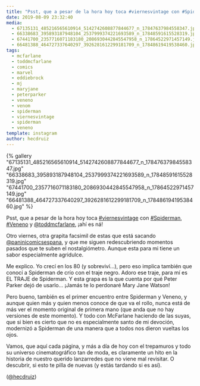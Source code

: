 ```yaml
---
title: "Psst, que a pesar de la hora hoy toca #viernesvintage con #Spiderman, #Veneno y @toddmcfarlane, ¡ahí es ná!"
date: 2019-08-09 23:32:40
media: 
  - 67135131_485216565610914_5142742608877844677_n_17847637984558347.jpg
  - 66338683_395893187948104_2537999374221693589_n_17848591615528319.jpg
  - 67441700_2357716071183180_2086930442845547958_n_17864522971457149.jpg
  - 66481388_464727337640297_3926281612299181709_n_17848619419538460.jpg
tags: 
  - mcfarlane
  - toddmcfarlane
  - comics
  - marvel
  - eddiebrock
  - mj
  - maryjane
  - peterparker
  - veneno
  - venom
  - spiderman
  - viernesvintage
  - spiderman
  - veneno
template: instagram
author: hecdruiz
---
```


{% gallery "67135131_485216565610914_5142742608877844677_n_17847637984558347.jpg" "66338683_395893187948104_2537999374221693589_n_17848591615528319.jpg" "67441700_2357716071183180_2086930442845547958_n_17864522971457149.jpg" "66481388_464727337640297_3926281612299181709_n_17848619419538460.jpg" %}

Psst, que a pesar de la hora hoy toca [#viernesvintage](/etiquetas/viernesvintage) con [#Spiderman](/etiquetas/spiderman), [#Veneno](/etiquetas/veneno) y [@toddmcfarlane](https://instagram.com/toddmcfarlane), ¡ahí es ná!

Otro viernes, otra grapita facsimil de estas que está sacando [@paninicomicsespana](https://instagram.com/paninicomicsespana), y que me siguen redescubriendo momentos pasados que te suben el nostalgiómetro. Aunque esta para mi tiene un sabor especialmente agridulce.

Me explico. Yo crecí en los 80 (y sobreviví...), pero eso implica también que conocí a Spiderman de crío con el traje negro. Adoro ese traje, para mí es EL TRAJE de Spiderman. Y esta grapa es la que cuenta por qué Peter Parker dejó de usarlo... ¡Jamás te lo perdonaré Mary Jane Watson!

Pero bueno, también es el primer encuentro entre Spiderman y Veneno, y aunque quien más y quien menos conoce de que va el rollo, nunca está de más ver el momento original de primera mano (que anda que no hay versiones de este momento). Y todo con McFarlane haciendo de las suyas, que si bien es cierto que no es especialmente santo de mi devoción, modernizó a Spiderman de una manera que a todos nos dieron vueltas los ojos.

Vamos, que aquí cada página, y más a día de hoy con el trepamuros y todo su universo cinematográfico tan de moda, es claramente un hito en la historia de nuestro querido lanzarredes que no viene mal revisitar. O descubrir, si esto te pilla de nuevas (y estás tardando si es así).

([@hecdruiz](https://instagram.com/hecdruiz))
